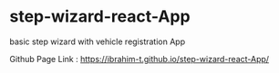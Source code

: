 # step-wizard-react-App
basic step wizard with vehicle registration App

Github Page Link : https://ibrahim-t.github.io/step-wizard-react-App/
